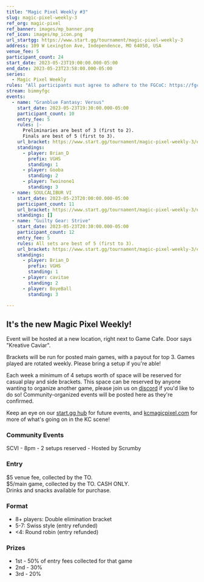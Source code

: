 ```yaml
---
title: "Magic Pixel Weekly #3"
slug: magic-pixel-weekly-3
ref_org: magic-pixel
ref_banner: images/mp_banner.png
ref_icon: images/mp_icon.png
url_startgg: https://www.start.gg/tournament/magic-pixel-weekly-3
address: 109 W Lexington Ave, Independence, MO 64050, USA
venue_fee: 5
participant_count: 24
start_date: 2023-05-23T19:00:00.000-05:00
end_date: 2023-05-23T23:58:00.000-05:00
series:
  - Magic Pixel Weekly
rules: "All participants must agree to adhere to the FGCoC: https://fgcoc.com/"
stream: bimmyfgc
events:
  - name: "Granblue Fantasy: Versus"
    start_date: 2023-05-23T19:30:00.000-05:00
    participant_count: 10
    entry_fee: 5
    rules: |-
      Preliminaries are best of 3 (first to 2).  
      Finals are best of 5 (first to 3).
    url_bracket: https://www.start.gg/tournament/magic-pixel-weekly-3/events/granblue-fantasy-versus/brackets/1374708/2090073
    standings:
      - player: Brian_D
        prefix: VGHS
        standing: 1
      - player: Gooba
        standing: 2
      - player: Twoinone1
        standing: 3
  - name: SOULCALIBUR VI
    start_date: 2023-05-23T20:00:00.000-05:00
    participant_count: 11
    url_bracket: https://www.start.gg/tournament/magic-pixel-weekly-3/events/scvi-double-elimination/brackets/1382662/2100865
    standings: []
  - name: "Guilty Gear: Strive"
    start_date: 2023-05-23T20:30:00.000-05:00
    participant_count: 12
    entry_fee: 5
    rules: All sets are best of 5 (first to 3).
    url_bracket: https://www.start.gg/tournament/magic-pixel-weekly-3/events/strive/brackets/1374706/2090071
    standings:
      - player: Brian_D
        prefix: VGHS
        standing: 1
      - player: cavitae
        standing: 2
      - player: BoyeBall
        standing: 3

---
```


## It's the new Magic Pixel Weekly! 

Event will be hosted at a new location, right next to Game Cafe. Door says "Kreative Caviar".   

Brackets will be run for posted main games, with a payout for top 3. Games played are rotated weekly. Please bring a setup if you're able!

Each week a minimum of 4 setups worth of space will be reserved for casual play and side brackets. This space can be reserved by anyone wanting to organize another game, please join us on  [discord](https://discord.gg/jkmn6CVrrQ) if you'd like to do so! Community-organized events will be posted here as they're confirmed.

Keep an eye on our [start.gg hub](https://www.start.gg/hub/magic-pixel) for future events, and [kcmagicpixel.com](https://kcmagicpixel.com) for more of what's going on in the KC scene!

### Community Events

SCVI - 8pm - 2 setups reserved - Hosted by Scrumby

### Entry

$5 venue fee, collected by the TO.  
$5/main game, collected by the TO. CASH ONLY.  
Drinks and snacks available for purchase.

### Format

- 8+ players: Double elimination bracket
- 5-7: Swiss style (entry refunded)
- <4: Round robin (entry refunded)

### Prizes

- 1st - 50% of entry fees collected for that game
- 2nd - 30%
- 3rd - 20%
  